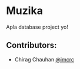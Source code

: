 Muzika
======

Apla database project yo!


Contributors:
-------------

- Chirag Chauhan [@imcrc](http://twitter.com/imcrc) 
